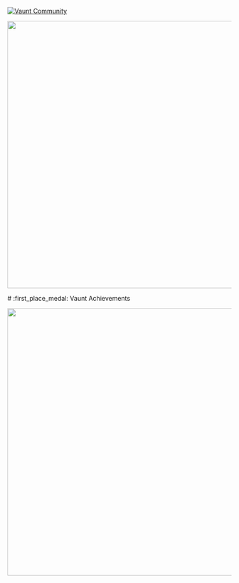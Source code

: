 [![Vaunt Community](https://api.vaunt.dev/v1/github/entities/jeff1010322/badges/community)](https://community.vaunt.dev/board/jeff101032)
<p>
  <a href="https://vaunt.dev">
    <img src="https://api.vaunt.dev/v1/github/entities/jeff1010322/contributions?format=svg&private=true" width="600" />
  </a>
</p>
# :first_place_medal: Vaunt Achievements
<p>
  <a href="https://vaunt.dev">
    <img decoding="async" loading="lazy" src="https://api.vaunt.dev/v1/github/entities/jeff101032/achievements?format=svg&limit=8&raw=true" width="600" />
  </a>
</p>
